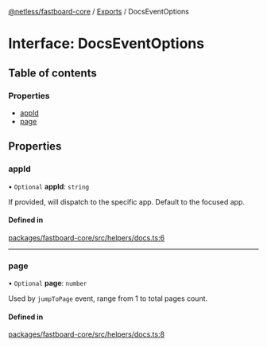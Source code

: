 [@netless/fastboard-core](../README.md) / [Exports](../modules.md) / DocsEventOptions

# Interface: DocsEventOptions

## Table of contents

### Properties

- [appId](DocsEventOptions.md#appid)
- [page](DocsEventOptions.md#page)

## Properties

### appId

• `Optional` **appId**: `string`

If provided, will dispatch to the specific app. Default to the focused app.

#### Defined in

[packages/fastboard-core/src/helpers/docs.ts:6](https://github.com/netless-io/fastboard/blob/1326312/packages/fastboard-core/src/helpers/docs.ts#L6)

___

### page

• `Optional` **page**: `number`

Used by `jumpToPage` event, range from 1 to total pages count.

#### Defined in

[packages/fastboard-core/src/helpers/docs.ts:8](https://github.com/netless-io/fastboard/blob/1326312/packages/fastboard-core/src/helpers/docs.ts#L8)
